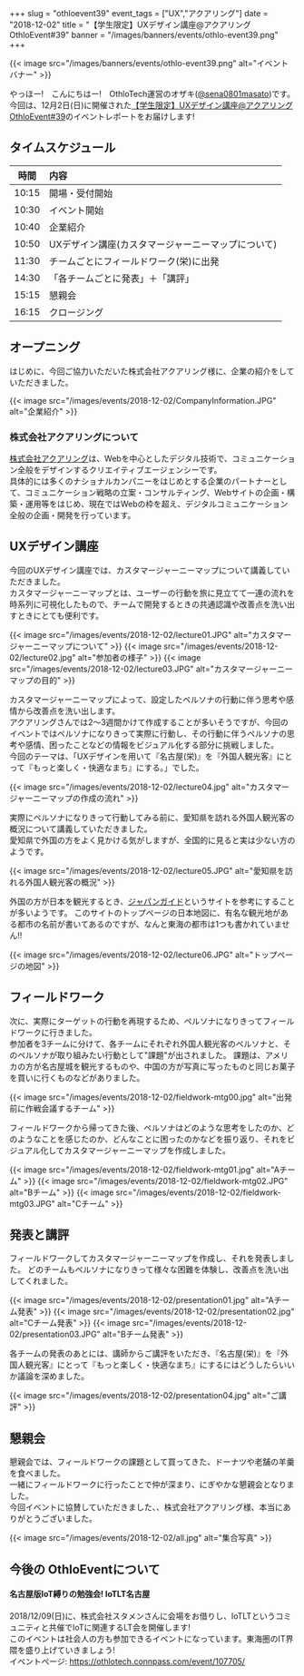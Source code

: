 +++
slug = "othloevent39"
event_tags = ["UX","アクアリング"]
date = "2018-12-02"
title = "【学生限定】UXデザイン講座@アクアリング OthloEvent#39"
banner = "/images/banners/events/othlo-event39.png"
+++

{{< image src="/images/banners/events/othlo-event39.png" alt="イベントバナー" >}}


やっほー!　こんにちはー!　OthloTech運営のオザキ([@sena0801masato](https://twitter.com/sena0801masato))です。<br>
今回は、12月2日(日)に開催された[【学生限定】UXデザイン講座@アクアリング OthloEvent#39](https://othlotech.connpass.com/event/109132/)のイベントレポートをお届けします!

## タイムスケジュール
|時間|内容|
|:---:|:---|
|10:15|開場・受付開始|
|10:30|イベント開始|
|10:40|企業紹介|
|10:50|UXデザイン講座(カスタマージャーニーマップについて)|
|11:30|チームごとにフィールドワーク(栄)に出発|
|14:30|「各チームごとに発表」＋「講評」|
|15:15|懇親会|
|16:15|クロージング|

## オープニング
はじめに、今回ご協力いただいた株式会社アクアリング様に、企業の紹介をしていただきました。

{{< image src="/images/events/2018-12-02/CompanyInformation.JPG" alt="企業紹介" >}}

### 株式会社アクアリングについて
[株式会社アクアリング](http://www.aquaring.co.jp/)は、Webを中心としたデジタル技術で、コミュニケーション全般をデザインするクリエイティブエージェンシーです。<br>
具体的には多くのナショナルカンパニーをはじめとする企業のパートナーとして、コミュニケーション戦略の立案・コンサルティング、Webサイトの企画・構築・運用等をはじめ、現在ではWebの枠を超え、デジタルコミュニケーション全般の企画・開発を行っています。

## UXデザイン講座
今回のUXデザイン講座では、カスタマージャーニーマップについて講義していただきました。<br>
カスタマージャーニーマップとは、ユーザーの行動を旅に見立てて一連の流れを時系列に可視化したもので、チームで開発するときの共通認識や改善点を洗い出すときにとても便利です。

{{< image src="/images/events/2018-12-02/lecture01.JPG" alt="カスタマージャーニーマップについて" >}}
{{< image src="/images/events/2018-12-02/lecture02.jpg" alt="参加者の様子" >}}
{{< image src="/images/events/2018-12-02/lecture03.JPG" alt="カスタマージャーニーマップの目的" >}}

カスタマージャーニーマップによって、設定したペルソナの行動に伴う思考や感情から改善点を洗い出します。<br>
アクアリングさんでは2～3週間かけて作成することが多いそうですが、今回のイベントではペルソナになりきって実際に行動し、その行動に伴うペルソナの思考や感情、困ったことなどの情報をビジュアル化する部分に挑戦しました。<br>
今回のテーマは、「UXデザインを用いて『名古屋(栄)』を『外国人観光客』にとって『もっと楽しく・快適なまち』にする。」でした。

{{< image src="/images/events/2018-12-02/lecture04.jpg" alt="カスタマージャーニーマップの作成の流れ" >}}

実際にペルソナになりきって行動してみる前に、愛知県を訪れる外国人観光客の概況について講義していただきました。<br>
愛知県で外国の方をよく見かける気がしますが、全国的に見ると実は少ない方のようです。

{{< image src="/images/events/2018-12-02/lecture05.JPG" alt="愛知県を訪れる外国人観光客の概況" >}}

外国の方が日本を観光するとき、[ジャパンガイド](https://www.japan-guide.com/)というサイトを参考にすることが多いようです。
このサイトのトップページの日本地図に、有名な観光地がある都市の名前が書いてあるのですが、なんと東海の都市は1つも書かれていません!!

{{< image src="/images/events/2018-12-02/lecture06.JPG" alt="トップページの地図" >}}

## フィールドワーク
次に、実際にターゲットの行動を再現するため、ペルソナになりきってフィールドワークに行きました。<br>
参加者を3チームに分けて、各チームにそれぞれ外国人観光客のペルソナと、そのペルソナが取り組みたい行動として"課題"が出されました。
課題は、アメリカの方が名古屋城を観光するものや、中国の方が写真に写ったものと同じお菓子を買いに行くものなどがありました。

{{< image src="/images/events/2018-12-02/fieldwork-mtg00.jpg" alt="出発前に作戦会議するチーム" >}}

フィールドワークから帰ってきた後、ペルソナはどのような思考をしたのか、どのようなことを感じたのか、どんなことに困ったのかなどを振り返り、それをビジュアル化してカスタマージャーニーマップを作成しました。

{{< image src="/images/events/2018-12-02/fieldwork-mtg01.jpg" alt="Aチーム" >}}
{{< image src="/images/events/2018-12-02/fieldwork-mtg02.JPG" alt="Bチーム" >}}
{{< image src="/images/events/2018-12-02/fieldwork-mtg03.JPG" alt="Cチーム" >}}

## 発表と講評
フィールドワークしてカスタマージャーニーマップを作成し、それを発表しました。
どのチームもペルソナになりきって様々な困難を体験し、改善点を洗い出してくれました。

{{< image src="/images/events/2018-12-02/presentation01.jpg" alt="Aチーム発表" >}}
{{< image src="/images/events/2018-12-02/presentation02.jpg" alt="Cチーム発表" >}}
{{< image src="/images/events/2018-12-02/presentation03.JPG" alt="Bチーム発表" >}}

各チームの発表のあとには、講師からご講評をいただき、『名古屋(栄)』を『外国人観光客』にとって『もっと楽しく・快適なまち』にするにはどうしたらいいか議論を深めました。

{{< image src="/images/events/2018-12-02/presentation04.jpg" alt="ご講評" >}}

## 懇親会
懇親会では、フィールドワークの課題として買ってきた、ドーナツや老舗の羊羹を食べました。<br>
一緒にフィールドワークに行ったことで仲が深まり、にぎやかな懇親会となりました。<br>
今回イベントに協賛していただきました、、株式会社アクアリング様、本当にありがとうございました。

{{< image src="/images/events/2018-12-02/all.jpg" alt="集合写真" >}}

## 今後の OthloEventについて
#### 名古屋版IoT縛りの勉強会! IoTLT名古屋
2018/12/09(日)に、株式会社スタメンさんに会場をお借りし、IoTLTというコミュニティと共催でIoTに関連するLT会を開催します!<br>
このイベントは社会人の方も参加できるイベントになっています。東海圏のIT界隈を盛り上げていきましょう!<br>
イベントページ: https://othlotech.connpass.com/event/107705/
